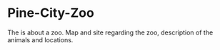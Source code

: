 # Pine-City-Zoo
The is about a zoo. Map and site regarding the zoo, description of the animals and locations.
